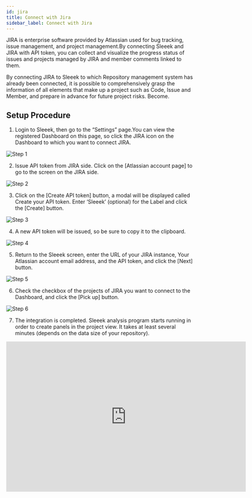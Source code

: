 ```yaml
---
id: jira
title: Connect with Jira
sidebar_label: Connect with Jira
---
```


JIRA is enterprise software provided by Atlassian used for bug tracking, issue management, and project management.By connecting Sleeek and JIRA with API token, you can collect and visualize the progress status of issues and projects managed by JIRA and member comments linked to them.

By connecting JIRA to Sleeek to which Repository management system has already been connected, it is possible to comprehensively grasp the information of all elements that make up a project such as Code, Issue and Member, and prepare in advance for future project risks. Become.


## Setup Procedure

1. Login to Sleeek, then go to the “Settings” page.You can view the registered Dashboard on this page, so click the JIRA icon on the Dashboard to which you want to connect JIRA.

![Step 1](../../img/docs/integration/jira/step1.png)


2. Issue API token from JIRA side. Click on the [Atlassian account page] to go to the screen on the JIRA side.

![Step 2](../../img/docs/integration/jira/step2.png)


3. Click on the [Create API token] button, a modal will be displayed called Create your API token. Enter ‘Sleeek’ (optional) for the Label and click the [Create] button. 

![Step 3](../../img/docs/integration/jira/step3.png)


4. A new API token will be issued, so be sure to copy it to the clipboard.

![Step 4](../../img/docs/integration/jira/step4.png)


5. Return to the Sleeek screen, enter the URL of your JIRA instance, Your Atlassian account email address, and the API token, and click the [Next] button.

![Step 5](../../img/docs/integration/jira/step5.png)


6. Check the checkbox of the projects of JIRA you want to connect to the Dashboard, and click the [Pick up] button.

![Step 6](../../img/docs/integration/jira/step6.png)


7. The integration is completed. Sleeek analysis program starts running in order to create panels in the project view. It takes at least several minutes (depends on the data size of your repository).


<iframe title="vimeo-player" src="https://player.vimeo.com/video/347007184" width="640" height="400" frameborder="0" allowfullscreen></iframe>
